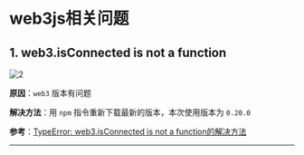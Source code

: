 # web3js相关问题

## 1. web3.isConnected is not a function

![2](http://ww1.sinaimg.cn/large/006alGmrly1g2aadiav8kj30ji07l3zv.jpg)

**原因**：`web3` 版本有问题

**解决方法**：用 `npm` 指令重新下载最新的版本，本次使用版本为 `0.20.0`

**参考**：[TypeError: web3.isConnected is not a function的解决方法](https://blog.csdn.net/baidu_38370610/article/details/86590983)

---